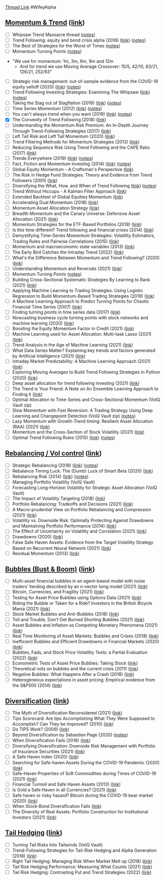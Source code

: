 
[Thread Link](https://twitter.com/WifeyAlpha/status/1485196071139696644)
#WifeyAlpha 

## <u>Momentum & Trend</u> ([link](https://twitter.com/WifeyAlpha/status/1485196072695775233))

- [ ] Whipsaw Trend Massacre thread ([notes](onenote:#Chiefquant,%20Trend&section-id={4D9D8288-AC01-4E84-B901-8ABAF48AAA2B}&page-id={77FC7ED9-1006-42BE-8A38-E16154EE4A40}&end&base-path=https://d.docs.live.net/6d94afbf51158917/Documents/Markets/Academic%20Papers.one))
- [ ] Trend Following: equity and bond crisis alpha (2016) ([link](https://papers.ssrn.com/sol3/papers.cfm?abstract_id=2831926)) ([notes](onenote:Academic%20Papers.one#Trend%20Following%20Equity%20and%20Bond%20Crisis%20Alpha&section-id={4D9D8288-AC01-4E84-B901-8ABAF48AAA2B}&page-id={3CD7BAE4-98D4-4755-927E-14CB80A009C9}&base-path=https://d.docs.live.net/6d94afbf51158917/Documents/Markets))
- [ ] The Best of Strategies for the Worst of Times ([notes](onenote:Academic%20Papers.one#The%20Best%20Of%20Strategies%20for%20the%20Worst%20of%20Times&section-id={4D9D8288-AC01-4E84-B901-8ABAF48AAA2B}&page-id={ED79BE3C-2498-4A7E-96EB-5EF06AA9DEA1}&base-path=https://d.docs.live.net/6d94afbf51158917/Documents/Markets))
- [ ] Momentum Turning Points ([notes](onenote:Academic%20Papers.one#Momentum%20Turning%20Points&section-id={4D9D8288-AC01-4E84-B901-8ABAF48AAA2B}&page-id={6FCAF5D5-F1C5-4D3C-BB85-097377F35602}&base-path=https://d.docs.live.net/6d94afbf51158917/Documents/Markets))
- "We use for momentum: 1m, 3m, 6m, 9m and 12m
	-   And for trend we use Moving Average Crossover: 15/5, 42/10, 63/21, 126/21, 252/63"
- [ ] Strategic risk management: out-of-sample evidence from the COVID-19 equity selloff (2020) ([link](https://papers.ssrn.com/sol3/papers.cfm?abstract_id=3655196)) ([notes](onenote:Academic%20Papers.one#Strategic%20Risk%20Management%20Out-of-Sample%20evidence%20from%20the%20Covid-19%20Equity%20Sell-off&section-id={4D9D8288-AC01-4E84-B901-8ABAF48AAA2B}&page-id={44E1B8F7-306C-48CD-9147-652EE97BF904}&base-path=https://d.docs.live.net/6d94afbf51158917/Documents/Markets))
- [ ] Trend Following Investing Strategies: Examining The Whipsaw ([link](https://medium.com/@movement_cap/trend-following-investing-strategies-examining-the-whipsaw-bab3e9b5e2e8)) ([notes](onenote:#Trend%20Following%20Investing%20Strategies%20Examining%20The%20Whipsaw&section-id={20880D00-700B-49EA-B4E7-A8F410B35580}&page-id={06DD19CB-A8DE-47A0-ACC0-E990659DBDE1}&end&base-path=https://d.docs.live.net/6d94afbf51158917/Documents/Markets/Papers%5eJ%20Journals%5eJ%20Articles%5eJ%20Blogs.one))
- [ ] Taking the Stag out of Stagflation (2019) ([link](https://papers.ssrn.com/sol3/papers.cfm?abstract_id=3479536)) ([notes](onenote:https://d.docs.live.net/6d94afbf51158917/Documents/Academic%20Papers/Trend%20Following%5eJ%20Momo.one#Taking%20the%20Stag%20out%20of%20Stagflation&section-id={B816205F-08FA-4BDE-8EA0-5E92A0BAFF44}&page-id={F630C56F-7485-40FF-A0CB-C77EABFAC0B6}&end))
- [ ] Time Series Momentum (2012) ([link](https://papers.ssrn.com/sol3/papers.cfm?abstract_id=2089463)) ([notes](onenote:../Academic%20Papers/Trend%20Following%5eJ%20Momo.one#Time%20Series%20Momentum&section-id={B816205F-08FA-4BDE-8EA0-5E92A0BAFF44}&page-id={1DF71752-8D91-4C83-87F0-D253A683122A}&base-path=https://d.docs.live.net/6d94afbf51158917/Documents))
- [ ] You can't always trend when you want (2019) ([link](https://papers.ssrn.com/sol3/papers.cfm?abstract_id=3487134)) ([notes](onenote:https://d.docs.live.net/6d94afbf51158917/Documents/Academic%20Papers/Trend%20Following,%20Momo.one#You%20Can't%20Always%20Trend%20When%20You%20Want&section-id={B816205F-08FA-4BDE-8EA0-5E92A0BAFF44}&page-id={CAA5F4E5-CA01-5E48-8FF5-508DD4E8762B}&end))
- [x] The Convexity of Trend Following (2018) ([link](https://www.cfm.fr/insights/the-convexity-of-trend-following/))
- [ ] Understanding the Momentum Risk Premium: An In-Depth Journey Through Trend-Following Strategies (2017) ([link](https://papers.ssrn.com/sol3/papers.cfm?abstract_id=3042173))
- [ ] Left Tail Risk and Left Tail Momentum (2020) ([link](https://alphaarchitect.com/2020/07/14/left-tail-risk-and-left-tail-momentum/))
- [ ] Trend Filtering Methods for Momentum Strategies (2013) ([link](https://papers.ssrn.com/sol3/papers.cfm?abstract_id=2289097))
- [ ] Reducing Sequence Risk Using Trend Following and the CAPE Ratio (2017) ([link](https://papers.ssrn.com/sol3/papers.cfm?abstract_id=2764933))
- [ ] Trends Everywhere (2019) ([link](https://papers.ssrn.com/sol3/papers.cfm?abstract_id=3386035)) ([notes](onenote:https://d.docs.live.net/6d94afbf51158917/Documents/Academic%20Papers/Trend%20Following,%20Momo.one#Trends%20Everywhere&section-id={B816205F-08FA-4BDE-8EA0-5E92A0BAFF44}&page-id={EEEA0807-BD77-6646-9200-9F9F2EF0B058}&end))
- [ ] Fact, Fiction and Momentum Investing (2014) ([link](https://papers.ssrn.com/sol3/papers.cfm?abstract_id=2435323)) ([notes](onenote:https://d.docs.live.net/6d94afbf51158917/Documents/Academic%20Papers/Trend%20Following,%20Momo.one#Fact,%20Fiction%20and%20Momentum%20Investing&section-id={B816205F-08FA-4BDE-8EA0-5E92A0BAFF44}&page-id={1DF323D4-7226-B54D-AE84-363D4132E092}&end))
- [ ] Global Equity Momentum - A Craftsman's Perspective ([link](https://investresolve.com/global-equity-momentum-a-craftsmans-perspective-lp/))
- [ ] The Risk in Hedge Fund Strategies: Theory and Evidence from Trend Followers (2001) ([link](https://academic.oup.com/rfs/article-abstract/14/2/313/1600868?redirectedFrom=fulltext&login=false))
- [ ] Diversifying the What, How, and When of Trend Following ([link](https://blog.thinknewfound.com/2018/04/diversifying-the-what-how-and-when-of-trend-following/)) ([notes](onenote:#Diversifying%20the%20What,%20How,%20and%20When%20of%20Trend%20Following&section-id={20880D00-700B-49EA-B4E7-A8F410B35580}&page-id={FC9188C8-6B2D-497D-8850-622B99F7BD77}&end&base-path=https://d.docs.live.net/6d94afbf51158917/Documents/Markets/Papers%5eJ%20Journals%5eJ%20Articles%5eJ%20Blogs.one))
- [ ] Trend Without Hiccups - A Kalman Filter Approach ([link](https://papers.ssrn.com/sol3/papers.cfm?abstract_id=2747102))
- [ ] Extended Backtest of Global Equities Momentum ([link](https://dualmomentum.net/2018/10/16/extended-backtest-of-global-equities-momentum/))
- [ ] Accelerating Dual Momentum (2018) ([link](https://allocatesmartly.com/taa-strategy-accelerating-dual-momentum/))
- [ ] Momentum Asset Allocation Strategy ([link](https://quantpedia.com/strategies/asset-class-momentum-rotational-system/))
- [ ] Breadth Momentum and the Canary Universe: Defensive Asset Allocation (2021) ([link](https://papers.ssrn.com/sol3/papers.cfm?abstract_id=3212862))
- [ ] Momentum Strategies for the ETF-Based Portfolios (2019) ([link](https://papers.ssrn.com/sol3/papers.cfm?abstract_id=3269475))
- [ ] Is this time different? Trend following and financial crises (2014) ([link](https://www.ucc.ie/en/media/research/centreforinvestmentresearch/wp/TrendFollowingFeb2014.pdf))
- [ ] Demystifying Time-Series Momentum Strategies: Volatility Estimators, Trading Rules and Pairwise Correlations (2015) ([link](https://spiral.imperial.ac.uk/bitstream/10044/1/41472/4/SSRN-id2140091.pdf))
- [ ] Momentum and macroeconomic state variables (2013) ([link](https://www.springerprofessional.de/en/momentum-and-macroeconomic-state-variables/10837416))
- [ ] The Early Bird Catches the Intraday Trend (2022) ([link](https://papers.ssrn.com/sol3/papers.cfm?abstract_id=3922814))
- [ ] What's the Difference Between Momentum and Trend Following? (2020) ([link](https://www.venn.twosigma.com/vennsights/momentum-and-trend-following))
- [ ] Understanding Momentum and Reversals (2021) ([link](https://papers.ssrn.com/sol3/papers.cfm?abstract_id=3610814))
- [ ] Momentum Turning Points ([notes](onenote:Academic%20Papers.one#Momentum%20Turning%20Points&section-id={4D9D8288-AC01-4E84-B901-8ABAF48AAA2B}&page-id={6FCAF5D5-F1C5-4D3C-BB85-097377F35602}&base-path=https://d.docs.live.net/6d94afbf51158917/Documents/Markets))
- [ ] Building Cross-Sectional Systematic Strategies By Learning to Rank (2021) ([link](https://papers.ssrn.com/sol3/papers.cfm?abstract_id=3751012))
- [ ] Applying Machine Learning to Trading Strategies: Using Logistic Regression to Build Momentum-Based Trading Strategies (2019) ([link](https://papers.ssrn.com/sol3/papers.cfm?abstract_id=3325656))
- [ ] A Machine Learning Approach to Predict Turning Points for Chaotic Financial Time Series (2007) ([link](https://www.researchgate.net/publication/4302231_A_Machine_Learning_Approach_to_Predict_Turning_Points_for_Chaotic_Financial_Time_Series))
- [ ] Finding turning points in time series data (2017) ([link](https://www.youtube.com/watch?v=F3lZaWgLEs4))
- [ ] Nowcasting business cycle turning points with stock networks and machine learning (2020) ([link](https://www.econstor.eu/bitstream/10419/229108/1/ecb-wp2494.pdf))
- [ ] Boosting the Equity Momentum Factor in Credit (2021) ([link](https://www.cfainstitute.org/en/research/financial-analysts-journal/2021/boosting-equity-momentum-factor))
- [ ] Machine Learning used for Asset Allocation: Multi-task Lasso (2021) ([link](https://medium.datadriveninvestor.com/machine-learning-used-for-asset-allocation-multi-task-lasso-8cb74b336a1b))
- [ ] Trend Analysis in the Age of Machine Learning (2021) ([link](https://papers.ssrn.com/sol3/papers.cfm?abstract_id=3867894))
- [ ] What Data Series Matter? Explaining key trends and factors generated by Artificial Intelligence (2021) ([link](https://papers.ssrn.com/sol3/papers.cfm?abstract_id=3925856))
- [ ] Intraday Market Predictability: A Machine Learning Approach (2021) ([link](https://papers.ssrn.com/sol3/papers.cfm?abstract_id=3726765))
- [ ] Exploring Moving Averages to Build Trend Following Strategies in Python (2020) ([link](https://towardsdatascience.com/exploring-moving-averages-to-build-trend-following-strategies-in-python-bd17595e3498))
- [ ] Deep asset allocation for trend following investing (2021) ([link](https://www.tandfonline.com/doi/abs/10.1080/0952813X.2021.1908429))
- [ ] The Trend is Your Friend: A Note on An Ensemble Learning Approach to Finding it ([link](https://www.riskmarket.co.uk/bae/journals-articles/issues/the-trend-is-your-friend-a-note-on-an-ensemble-learning-approach-to-finding-it/))
- [ ] Optimal Allocation to Time-Series and Cross-Sectional Momentum (VolQ Vault zip)
- [ ] Slow Momentum with Fast Reversion: A Trading Strategy Using Deep Learning and Changepoint Detection (VolQ Vault zip) ([notes](onenote:https://d.docs.live.net/6d94afbf51158917/Documents/Academic%20Papers/Trend%20Following%5eJ%20Momo.one#Slow%20Momentum%20with%20Fast%20Reversion%20A%20Trading%20Strategy%20Using%20Deep%20Learning%20and%20Changepoint%20Detection&section-id={B816205F-08FA-4BDE-8EA0-5E92A0BAFF44}&page-id={5BD8A9E6-E662-4838-A771-123CF88094DF}&end))
- [ ] Lazy Momentum with Growth-Trend timing: Resilient Asset Allocation (RAA) (2021) ([link](https://papers.ssrn.com/sol3/papers.cfm?abstract_id=3752294))
- [ ] Momentum and the Cross-Section of Stock Volatility (2021) ([link](https://papers.ssrn.com/sol3/papers.cfm?abstract_id=3977553))
- [ ] Optimal Trend Following Rules (2015) ([link](https://papers.ssrn.com/sol3/papers.cfm?abstract_id=1630903)) ([notes](onenote:https://d.docs.live.net/6d94afbf51158917/Documents/Academic%20Papers/Trend%20Following%5eJ%20Momo.one#Optimal%20Trend%20Following%20Rules&section-id={B816205F-08FA-4BDE-8EA0-5E92A0BAFF44}&page-id={C806555F-0580-4677-9CEC-ADEA5DC7E48F}&end))

## <u>Rebalancing / Vol control</u> ([link](https://twitter.com/WifeyAlpha/status/1485196074117734406?s=20))

- [ ] Strategic Rebalancing (2019) ([link](https://papers.ssrn.com/sol3/papers.cfm?abstract_id=3330134)) ([notes](onenote:https://d.docs.live.net/6d94afbf51158917/Documents/Academic%20Papers/Asset%20Allocation.one#Strategic%20Rebalancing&section-id={25900A54-5D28-4A38-8D9F-38A0AA95D262}&page-id={C54B513A-3861-4858-9574-6883EB0C55A3}&end))
- [ ] Rebalance Timing Luck: The (Dumb) Luck of Smart Beta (2020) ([link](https://papers.ssrn.com/sol3/papers.cfm?abstract_id=3673910))
- [ ] Rebalancing Risk (2014) ([link](https://papers.ssrn.com/sol3/papers.cfm?abstract_id=2488552)) ([notes](onenote:https://d.docs.live.net/6d94afbf51158917/Documents/Academic%20Papers/Asset%20Allocation.one#Rebalancing%20Risk&section-id={25900A54-5D28-4A38-8D9F-38A0AA95D262}&page-id={003DE6F7-B294-4C99-A669-20DA5E55F216}&end))
- [ ] Managing Portfolio Volatility (VolQ Vault)
- [ ] Forecasting Long-Horizon Volatility for Strategic Asset Allocation (VolQ Vault)
- [ ] The Impact of Volatility Targeting (2018) ([link](https://papers.ssrn.com/sol3/papers.cfm?abstract_id=3175538))
- [ ] Portfolio Rebalancing: Tradeoffs and Decisions (2021) ([link](https://papers.ssrn.com/sol3/papers.cfm?abstract_id=3858951))
- [ ] A Macro-prudential View on Portfolio Rebalancing and Compression (2021) ([link](https://papers.ssrn.com/sol3/papers.cfm?abstract_id=3860262))
- [ ] Volatility vs. Downside Risk: Optimally Protecting Against Drawdowns and Maintaining Portfolio Performance (2014) ([link](https://papers.ssrn.com/sol3/papers.cfm?abstract_id=2521007))
- [ ] The Effect of Uncertainty on Volatility and Correlation (2021) ([link](https://papers.ssrn.com/sol3/papers.cfm?abstract_id=3146924))
- [ ] Drawdowns (2020) ([link](https://papers.ssrn.com/sol3/papers.cfm?abstract_id=3583864))
- [ ] False Safe Haven Assets: Evidence from the Target Volatility Strategy Based on Recurrent Neural Network (2021) ([link](https://papers.ssrn.com/sol3/papers.cfm?abstract_id=3780149))
- [ ] Residual Momentum (2013) ([link](https://papers.ssrn.com/sol3/papers.cfm?abstract_id=2319861))

## <u>Bubbles (Bust & Boom)</u> ([link](https://twitter.com/WifeyAlpha/status/1485196075417976834?s=20))

- [ ] Multi-asset financial bubbles in an agent-based model with noise traders' herding described by an n-vector Ising model (2021) ([link](https://papers.ssrn.com/sol3/papers.cfm?abstract_id=3960979))
- [ ] Bitcoin, Currencies, and Fragility (2021) ([link](https://arxiv.org/abs/2106.14204))
- [ ] Testing for Asset Price Bubbles using Options Data (2021) ([link](https://papers.ssrn.com/sol3/papers.cfm?abstract_id=3670999))
- [ ] Riding the Bubble or Taken for a Ride? Investors in the British Bicycle Mania (2021) ([link](https://papers.ssrn.com/sol3/papers.cfm?abstract_id=3954390))
- [ ] Stock Market Bubbles and Anti-Bubbles (2018) ([link](https://papers.ssrn.com/sol3/papers.cfm?abstract_id=2859795))
- [ ] Toil and Trouble, Don't Get Burned Shorting Bubbles (2021) ([link](https://papers.ssrn.com/sol3/papers.cfm?abstract_id=3782759))
- [ ] Asset Bubbles and Inflation as Competing Monetary Phenomena (2021) ([link](https://papers.ssrn.com/sol3/papers.cfm?abstract_id=3688148))
- [ ] Real Time Monitoring of Asset Markets: Bubbles and Crises (2018) ([link](https://papers.ssrn.com/sol3/papers.cfm?abstract_id=3299498))
- [ ] Inefficient Bubbles and Efficient Drawdowns in Financial Markets (2020) ([link](https://papers.ssrn.com/sol3/papers.cfm?abstract_id=3210598))
- [ ] Bubbles, Fads, and Stock Price Volatility Tests: a Partial Evaluation (2022) ([link](https://papers.ssrn.com/sol3/papers.cfm?abstract_id=1641018))
- [ ] Econometric Tests of Asset Price Bubbles: Taking Stock ([link](https://www.federalreserve.gov/pubs/feds/2005/200504/200504pap.pdf))
- [ ] Theoretical nots on bubbles and the current crisis (2011) ([link](https://www.ecb.europa.eu/pub/pdf/scpwps/ecbwp1348.pdf))
- [ ] Negative Bubbles: What Happens After a Crash (2018) ([link](https://www.nber.org/papers/w23830))
- [ ] Heterogeneous expectations in asset pricing: Empirical evidence from the S&P500 (2014) ([link](https://www.sciencedirect.com/science/article/abs/pii/S0167268114000729))

## <u>Diversification</u> ([link](https://twitter.com/WifeyAlpha/status/1485196076676177922?s=20))

- [ ] The Myth of Diversification Reconsidered (2021) ([link](https://www.statestreet.com/content/dam/statestreet/documents/Articles/jpm-the-myth-of-diversification-reconsidered.pdf))
- [ ] Tips Scorecard: Are tips Accomplishing What They Were Supposed to Accomplish? Can They be Improved? (2010) ([link](https://papers.ssrn.com/sol3/papers.cfm?abstract_id=1520569))
- [ ] Do TIPS Work? (2009) ([link](https://www.cxoadvisory.com/economic-indicators/do-tips-work/))
- [ ] Beyond Diversification by Sebastien Page (2020) ([notes](onenote:..\Books\Asset%20Allocation.one#Beyond%20Diversification&section-id={45A4A5C5-5E29-974C-84B8-8D22C57BB1C2}&page-id={F347796D-741B-EC48-860B-BD54A26E4832}&end&base-path=https://d.docs.live.net/6d94afbf51158917/Documents/Markets))
- [ ] When Diversification Fails (2018) ([link](https://www.tandfonline.com/doi/full/10.2469/faj.v74.n3.3))
- [ ] Diversifying Diversification: Downside Risk Management with Portfolio of Insurance Securities (2021) ([link](https://papers.ssrn.com/sol3/papers.cfm?abstract_id=3740222))
- [ ] A Safe Haven Index (2020) ([link](https://papers.ssrn.com/sol3/papers.cfm?abstract_id=3641589))
- [ ] Searching for Safe-haven Assets During the COVID-19 Pandemic (2020) ([link](https://papers.ssrn.com/sol3/papers.cfm?abstract_id=3602780))
- [ ] Safe-Haven Properties of Soft Commodities during Times of COVID-19 (2021) ([link](https://papers.ssrn.com/sol3/papers.cfm?abstract_id=3740588))
- [ ] Financial Turmoil and Safe Haven Assets (2013) ([link](https://papers.ssrn.com/sol3/papers.cfm?abstract_id=2004796))
- [ ] Is Gold a Safe Haven in all Currencies? (2021) ([link](https://papers.ssrn.com/sol3/papers.cfm?abstract_id=3947113))
- [ ] Safe haven or risky hazard? Bitcoin during the COVID-19 bear market (2020) ([link](https://www.sciencedirect.com/science/article/pii/S1544612320304244))
- [ ] When Stock-Bond Diversification Fails ([link](http://aqr.com/-/media/AQR/Do))
- [ ] The Diversity of Real Assets: Portfolio Construction for Institutional Investors (2021) ([link](https://papers.ssrn.com/sol3/papers.cfm?abstract_id=3761183))

## <u>Tail Hedging</u> ([link](https://twitter.com/WifeyAlpha/status/1485196077980659714?s=20))

- [ ] Turning Tail Risks Into Tailwinds (VolQ Vault)
- [ ] Trend-Following Strategies for Tail-Risk Hedging and Alpha Generation (2018) ([link](https://papers.ssrn.com/sol3/papers.cfm?abstract_id=3167787))
- [ ] Right Tail Hedging: Managing Risk When Market Melt up (2018) ([link](https://jpm.pm-research.com/content/44/7/55))
- [ ] Tail Risk Hedging Performance: Measuring What Counts (2021) ([link](https://papers.ssrn.com/sol3/papers.cfm?abstract_id=3962552))
- [ ] Tail Risk Hedging: Contrasting Put and Trend Strategies (2022) ([link](https://images.aqr.com/-/media/AQR/Documents/Insights/White-Papers/AQR-Tail-Risk-Hedging-Contrasting-Put-and-Trend-Strategies.pdf))
